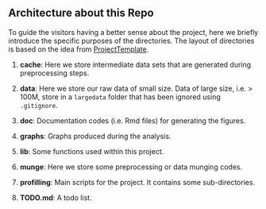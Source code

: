 ## Architecture about this Repo

To guide the visitors having a better sense about the project, here we briefly introduce the specific purposes of the directories. 
The layout of directories is based on the idea from [ProjectTemplate](http://projecttemplate.net/architecture.html). 

1. **cache**: Here we store intermediate data sets that are generated during preprocessing steps.
2. **data**: Here we store our raw data of small size. 
Data of large size, i.e. > 100M, store in a `largedata` folder that has been ignored using `.gitignore`.
3. **doc**: Documentation codes (i.e. Rmd files) for generating the figures.
4. **graphs**: Graphs produced during the analysis.
5. **lib**: Some functions used within this project.
6. **munge**: Here we store some preprocessing or data munging codes.
7. **profilling**: Main scripts for the project. It contains some sub-directories.

8. **TODO.md**: A todo list.
